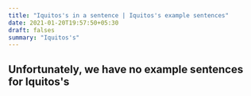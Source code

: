 ```yaml
---
title: "Iquitos's in a sentence | Iquitos's example sentences"
date: 2021-01-20T19:57:50+05:30
draft: falses
summary: "Iquitos's"
---
```

## Unfortunately, we have no example sentences for Iquitos's                 
